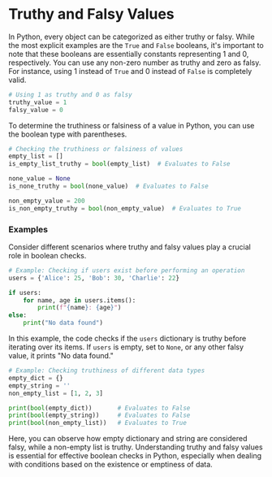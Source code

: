 # Truthy and Falsy Values

In Python, every object can be categorized as either truthy or falsy. While the most explicit examples are the `True` and `False` booleans, it's important to note that these booleans are essentially constants representing 1 and 0, respectively. You can use any non-zero number as truthy and zero as falsy. For instance, using 1 instead of `True` and 0 instead of `False` is completely valid.

```python
# Using 1 as truthy and 0 as falsy
truthy_value = 1
falsy_value = 0
```

To determine the truthiness or falsiness of a value in Python, you can use the boolean type with parentheses.

```python
# Checking the truthiness or falsiness of values
empty_list = []
is_empty_list_truthy = bool(empty_list)  # Evaluates to False

none_value = None
is_none_truthy = bool(none_value)  # Evaluates to False

non_empty_value = 200
is_non_empty_truthy = bool(non_empty_value)  # Evaluates to True
```

### Examples

Consider different scenarios where truthy and falsy values play a crucial role in boolean checks.

```python
# Example: Checking if users exist before performing an operation
users = {'Alice': 25, 'Bob': 30, 'Charlie': 22}

if users:
    for name, age in users.items():
        print(f"{name}: {age}")
else:
    print("No data found")
```

In this example, the code checks if the `users` dictionary is truthy before iterating over its items. If `users` is empty, set to `None`, or any other falsy value, it prints "No data found."

```python
# Example: Checking truthiness of different data types
empty_dict = {}
empty_string = ''
non_empty_list = [1, 2, 3]

print(bool(empty_dict))       # Evaluates to False
print(bool(empty_string))     # Evaluates to False
print(bool(non_empty_list))   # Evaluates to True
```

Here, you can observe how empty dictionary and string are considered falsy, while a non-empty list is truthy. Understanding truthy and falsy values is essential for effective boolean checks in Python, especially when dealing with conditions based on the existence or emptiness of data.
